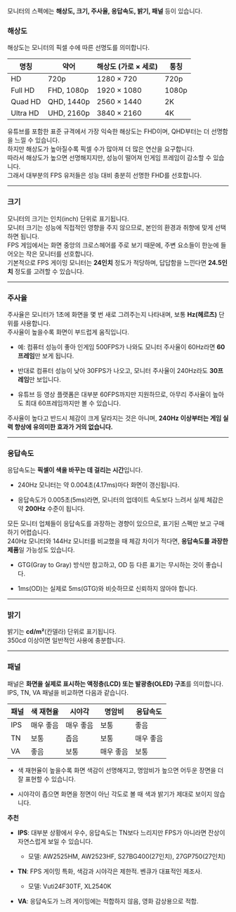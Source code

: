 모니터의 스펙에는 **해상도, 크기, 주사율, 응답속도, 밝기, 패널** 등이 있습니다.

### 해상도

해상도는 모니터의 픽셀 수에 따른 선명도를 의미합니다.

|명칭|약어|해상도 (가로 × 세로)|통칭|
|---|---|---|---|
|HD|720p|1280 × 720|720p|
|Full HD|FHD, 1080p|1920 × 1080|1080p|
|Quad HD|QHD, 1440p|2560 × 1440|2K|
|Ultra HD|UHD, 2160p|3840 × 2160|4K|

유튜브를 포함한 표준 규격에서 가장 익숙한 해상도는 FHD이며, QHD부터는 더 선명함을 느낄 수 있습니다.  
하지만 해상도가 높아질수록 픽셀 수가 많아져 더 많은 연산을 요구합니다.  
따라서 해상도가 높으면 선명해지지만, 성능이 떨어져 인게임 프레임이 감소할 수 있습니다.  
그래서 대부분의 FPS 유저들은 성능 대비 충분히 선명한 FHD를 선호합니다.

---

### 크기

모니터의 크기는 인치(inch) 단위로 표기됩니다.  
모니터 크기는 성능에 직접적인 영향을 주지 않으므로, 본인의 환경과 취향에 맞게 선택하면 됩니다.  
FPS 게임에서는 화면 중앙의 크로스헤어를 주로 보기 때문에, 주변 요소들이 한눈에 들어오는 작은 모니터를 선호합니다.  
기본적으로 FPS 게이밍 모니터는 **24인치** 정도가 적당하며, 답답함을 느낀다면 **24.5인치** 정도를 고려할 수 있습니다.

---

### 주사율

주사율은 모니터가 1초에 화면을 몇 번 새로 그려주는지 나타내며, 보통 **Hz(헤르츠)** 단위를 사용합니다.  
주사율이 높을수록 화면이 부드럽게 움직입니다.

- 예: 컴퓨터 성능이 좋아 인게임 500FPS가 나와도 모니터 주사율이 60Hz라면 **60프레임**만 보게 됩니다.
    
- 반대로 컴퓨터 성능이 낮아 30FPS가 나오고, 모니터 주사율이 240Hz라도 **30프레임**만 보입니다.
    
- 유튜브 등 영상 플랫폼은 대부분 60FPS까지만 지원하므로, 아무리 주사율이 높아도 최대 60프레임까지만 볼 수 있습니다.
    

주사율이 높다고 반드시 체감이 크게 달라지는 것은 아니며, **240Hz 이상부터는 게임 실력 향상에 유의미한 효과가 거의 없습니다.**

---

### 응답속도

응답속도는 **픽셀이 색을 바꾸는 데 걸리는 시간**입니다.

- 240Hz 모니터는 약 0.004초(4.17ms)마다 화면이 갱신됩니다.
    
- 응답속도가 0.005초(5ms)라면, 모니터의 업데이트 속도보다 느려서 실제 체감은 약 **200Hz** 수준이 됩니다.
    

모든 모니터 업체들이 응답속도를 과장하는 경향이 있으므로, 표기된 스펙만 보고 구매하기 어렵습니다.  
240Hz 모니터와 144Hz 모니터를 비교했을 때 체감 차이가 적다면, **응답속도를 과장한 제품**일 가능성도 있습니다.

- GTG(Gray to Gray) 방식만 참고하고, OD 등 다른 표기는 무시하는 것이 좋습니다.
    
- 1ms(OD)는 실제로 5ms(GTG)와 비슷하므로 신뢰하지 않아야 합니다.
    

---

### 밝기

밝기는 **cd/m²**(칸델라) 단위로 표기됩니다.  
350cd 이상이면 일반적인 사용에 충분합니다.

---

### 패널

패널은 **화면을 실제로 표시하는 액정층(LCD) 또는 발광층(OLED) 구조**를 의미합니다.  
IPS, TN, VA 패널을 비교하면 다음과 같습니다.

|패널|색 재현율|시야각|명암비|응답속도|
|---|---|---|---|---|
|IPS|매우 좋음|매우 좋음|보통|좋음|
|TN|보통|좁음|보통|매우 좋음|
|VA|좋음|보통|매우 좋음|보통|

- 색 재현율이 높을수록 화면 색감이 선명해지고, 명암비가 높으면 어두운 장면을 더 잘 표현할 수 있습니다.
    
- 시야각이 좁으면 화면을 정면이 아닌 각도로 볼 때 색과 밝기가 제대로 보이지 않습니다.
    

**추천**

- **IPS**: 대부분 상황에서 우수, 응답속도는 TN보다 느리지만 FPS가 아니라면 잔상이 자연스럽게 보일 수 있습니다.
    
    - 모델: AW2525HM, AW2523HF, S27BG400(27인치), 27GP750(27인치)
        
- **TN**: FPS 게이밍 특화, 색감과 시야각은 제한적. 벤큐가 대표적인 제조사.
    
    - 모델: Vuti24F30TF, XL2540K
        
- **VA**: 응답속도가 느려 게이밍에는 적합하지 않음, 영화 감상용으로 적합.
